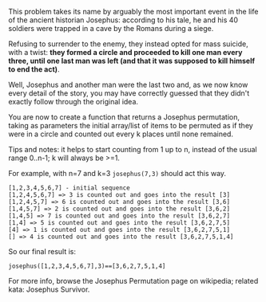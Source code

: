 This problem takes its name by arguably the most important event in the life of the ancient historian Josephus: according to his tale, he and his 40 soldiers were trapped in a cave by the Romans during a siege.

Refusing to surrender to the enemy, they instead opted for mass suicide, with a twist: **they formed a circle and proceeded to kill one man every three, until one last man was left (and that it was supposed to kill himself to end the act)**.

Well, Josephus and another man were the last two and, as we now know every detail of the story, you may have correctly guessed that they didn't exactly follow through the original idea.

You are now to create a function that returns a Josephus permutation, taking as parameters the initial array/list of items to be permuted as if they were in a circle and counted out every k places until none remained.

Tips and notes: it helps to start counting from 1 up to n, instead of the usual range 0..n-1; k will always be >=1.

For example, with n=7 and k=3 `josephus(7,3)` should act this way.

    [1,2,3,4,5,6,7] - initial sequence
    [1,2,4,5,6,7] => 3 is counted out and goes into the result [3]
    [1,2,4,5,7] => 6 is counted out and goes into the result [3,6]
    [1,4,5,7] => 2 is counted out and goes into the result [3,6,2]
    [1,4,5] => 7 is counted out and goes into the result [3,6,2,7]
    [1,4] => 5 is counted out and goes into the result [3,6,2,7,5]
    [4] => 1 is counted out and goes into the result [3,6,2,7,5,1]
    [] => 4 is counted out and goes into the result [3,6,2,7,5,1,4]

So our final result is:

    josephus([1,2,3,4,5,6,7],3)==[3,6,2,7,5,1,4]

For more info, browse the Josephus Permutation page on wikipedia; related kata: Josephus Survivor.